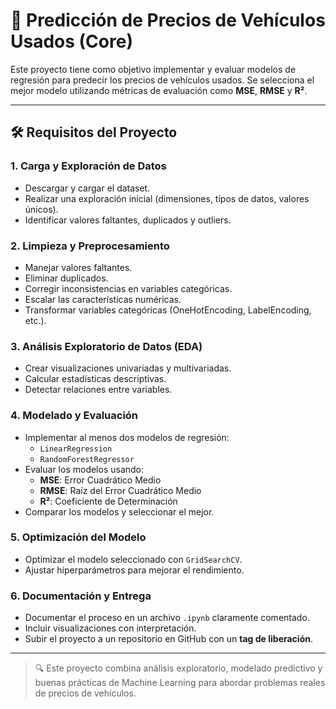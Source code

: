 # 🚗 Predicción de Precios de Vehículos Usados (Core)

Este proyecto tiene como objetivo implementar y evaluar modelos de regresión para predecir los precios de vehículos usados. Se selecciona el mejor modelo utilizando métricas de evaluación como **MSE**, **RMSE** y **R²**.

---

## 🛠️ Requisitos del Proyecto

### 1. Carga y Exploración de Datos
- Descargar y cargar el dataset.
- Realizar una exploración inicial (dimensiones, tipos de datos, valores únicos).
- Identificar valores faltantes, duplicados y outliers.

### 2. Limpieza y Preprocesamiento
- Manejar valores faltantes.
- Eliminar duplicados.
- Corregir inconsistencias en variables categóricas.
- Escalar las características numéricas.
- Transformar variables categóricas (OneHotEncoding, LabelEncoding, etc.).

### 3. Análisis Exploratorio de Datos (EDA)
- Crear visualizaciones univariadas y multivariadas.
- Calcular estadísticas descriptivas.
- Detectar relaciones entre variables.

### 4. Modelado y Evaluación
- Implementar al menos dos modelos de regresión:
  - `LinearRegression`
  - `RandomForestRegressor`
- Evaluar los modelos usando:
  - **MSE**: Error Cuadrático Medio
  - **RMSE**: Raíz del Error Cuadrático Medio
  - **R²**: Coeficiente de Determinación
- Comparar los modelos y seleccionar el mejor.

### 5. Optimización del Modelo
- Optimizar el modelo seleccionado con `GridSearchCV`.
- Ajustar hiperparámetros para mejorar el rendimiento.

### 6. Documentación y Entrega
- Documentar el proceso en un archivo `.ipynb` claramente comentado.
- Incluir visualizaciones con interpretación.
- Subir el proyecto a un repositorio en GitHub con un **tag de liberación**.

---

> 🔍 Este proyecto combina análisis exploratorio, modelado predictivo y buenas prácticas de Machine Learning para abordar problemas reales de precios de vehículos.

